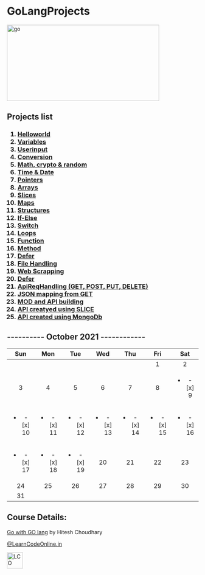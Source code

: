 # GoLangProjects

<a href="#"><img src="https://matob.web.id/news/wp-content/uploads/sites/4/2020/11/go.png" alt="go"  style="width:400px;height:200px;border:0;"/></a>

## Projects list
<h3>
<ol>
 <li><a href="https://github.com/iamkishansharma/GoLangProjects/tree/main/01hello">Helloworld</a></li>
 <li><a href="https://github.com/iamkishansharma/GoLangProjects/tree/main/02variables">Variables</a></li>
 <li><a href="https://github.com/iamkishansharma/GoLangProjects/tree/main/03userinput">Userinput</a></li>
 <li><a href="https://github.com/iamkishansharma/GoLangProjects/tree/main/04typecast">Conversion</a></li>
 <li><a href="https://github.com/iamkishansharma/GoLangProjects/tree/main/05math-crypto-random">Math, crypto & random</a></li>
 <li><a href="https://github.com/iamkishansharma/GoLangProjects/tree/main/06time">Time & Date</a></li>
 <li><a href="https://github.com/iamkishansharma/GoLangProjects/tree/main/07pointers">Pointers</a></li>
 <li><a href="https://github.com/iamkishansharma/GoLangProjects/tree/main/08arrays">Arrays</a></li> <li>
 <a href="https://github.com/iamkishansharma/GoLangProjects/tree/main/09slices">Slices</a></li>
 <li><a href="https://github.com/iamkishansharma/GoLangProjects/tree/main/10maps">Maps</a></li>
 <li><a href="https://github.com/iamkishansharma/GoLangProjects/tree/main/11structures">Structures</a></li>
 <li><a href="https://github.com/iamkishansharma/GoLangProjects/tree/main/12ifelse">If-Else</a></li>
 <li><a href="https://github.com/iamkishansharma/GoLangProjects/tree/main/13switch">Switch</a></li>
 <li><a href="https://github.com/iamkishansharma/GoLangProjects/tree/main/14loops">Loops</a></li>
 <li><a href="https://github.com/iamkishansharma/GoLangProjects/tree/main/15functions">Function</a></li>
 <li><a href="https://github.com/iamkishansharma/GoLangProjects/tree/main/16methods">Method</a></li>
 <li><a href="https://github.com/iamkishansharma/GoLangProjects/tree/main/17defers">Defer</a></li>
 <li><a href="https://github.com/iamkishansharma/GoLangProjects/tree/main/18files">File Handling</a></li>
 <li><a href="https://github.com/iamkishansharma/GoLangProjects/tree/main/19webrequest">Web Scrapping</a></li>
 <li><a href="https://github.com/iamkishansharma/GoLangProjects/tree/main/20urls">Defer</a></li>
 <li><a href="https://github.com/iamkishansharma/GoLangProjects/tree/main/21ApiReqHandling">ApiReqHandling (GET, POST, PUT, DELETE)</a></li>
 <li><a href="https://github.com/iamkishansharma/GoLangProjects/tree/main/22moreAboutJSON">JSON mapping from GET</a></li>
 <li><a href="https://github.com/iamkishansharma/GoLangProjects/tree/main/23modules">MOD and API building</a></li>
 
 <li><a href="https://github.com/iamkishansharma/GoLangProjects/tree/main/24buildApi">API creatyed using SLICE</a></li>
 <li><a href="https://github.com/iamkishansharma/GoLangProjects/tree/main/25ApiWithMongoDB">API created using MongoDb</a></li>
</ol>
</h3>

## ---------- October 2021 ------------
|Sun|Mon|Tue|Wed|Thu|Fri|Sat|
|:-:|:-:|:-:|:-:|:-:|:-:|:-:|
||||||1|2|
|3|4|5|6|7|8|<ul><li>- [x] 9</li></ul>|
|<ul><li>- [x] 10</li></ul>|<ul><li>- [x] 11</li></ul>|<ul><li>- [x] 12</li></ul>|<ul><li>- [x] 13</li></ul>|<ul><li>- [x] 14</li></ul>|<ul><li>- [x] 15</li></ul>|<ul><li>- [x] 16</li></ul>|
|<ul><li>- [x] 17</li></ul>|<ul><li>- [x] 18</li></ul>|<ul><li>- [x] 19</li></ul>|20|21|22|23|
|24|25|26|27|28|29|30|
|31|


## Course Details:
<a href="https://courses.learncodeonline.in/learn/Go-with-Golang" _blank>Go with GO lang</a> by Hitesh Choudhary</p>
<p><a href="https://web.learncodeonline.in/" _blank>@LearnCodeOnline.in</a></p>
<a href="#"><img src="https://cdn.shopify.com/s/files/1/0260/1143/5093/files/Logo-lco_180x.png" alt="LCO"  style="width:42px;height:42px;border:0;"/></a>
